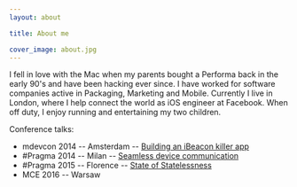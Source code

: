 ```yaml
---
layout: about

title: About me

cover_image: about.jpg
---
```


I fell in love with the Mac when my parents bought a Performa back in the early 90's and have been hacking ever since. I have worked for software companies active in Packaging, Marketing and Mobile. Currently I live in London, where I help connect the world as iOS engineer at Facebook. When off duty, I enjoy running and entertaining my two children.

Conference talks:

- mdevcon 2014 -- Amsterdam -- [Building an iBeacon killer app](https://speakerdeck.com/hverlind/building-an-ibeacon-killer-app)
- \#Pragma 2014 -- Milan -- [Seamless device communication](https://speakerdeck.com/hverlind/seamless-device-communication)
- \#Pragma 2015 -- Florence -- [State of Statelessness](https://realm.io/news/pragma-hannes-verlinde-statelessness-react-native/)
- MCE 2016 -- Warsaw
